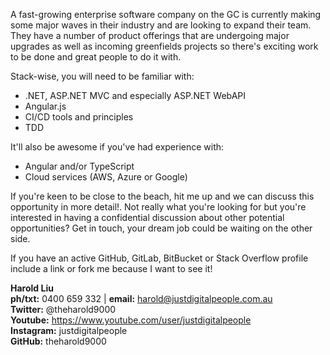 A fast-growing enterprise software company on the GC is currently making some major waves in their industry and are looking to expand their team. They have a number of product offerings that are undergoing major upgrades as well as incoming greenfields projects so there's exciting work to be done and great people to do it with. 

Stack-wise, you will need to be familiar with:
* .NET, ASP.NET MVC and especially ASP.NET WebAPI
* Angular.js
* CI/CD tools and principles
* TDD

It'll also be awesome if you've had experience with:
* Angular and/or TypeScript
* Cloud services (AWS, Azure or Google)

If you're keen to be close to the beach, hit me up and we can discuss this opportunity in more detail!. Not really what you're looking for but you're interested in having a confidential discussion about other potential opportunities? Get in touch, your dream job could be waiting on the other side.

If you have an active GitHub, GitLab, BitBucket or Stack Overflow profile include a link or fork me because I want to see it!

**Harold Liu**</br>
**ph/txt:** 0400 659 332 | **email:** harold@justdigitalpeople.com.au</br>
**Twitter:** @theharold9000</br>
**Youtube:** https://www.youtube.com/user/justdigitalpeople</br>
**Instagram:** justdigitalpeople</br>
**GitHub:** theharold9000</br>